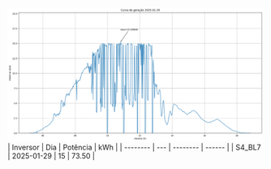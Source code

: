 ![My Image](29_01_2025-S4_BL7.png)
| Inversor | Dia | Potência | kWh    |
| -------- | --- | -------- | ------ |
| S4_BL7       | 2025-01-29  | 15       | 73.50 |